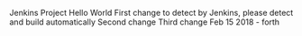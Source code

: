Jenkins Project Hello World
First change to detect by Jenkins, please detect and build automatically
Second change
Third change
Feb 15 2018 - forth
